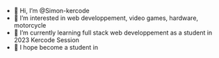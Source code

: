 - 👋 Hi, I’m @Simon-kercode
- 👀 I’m interested in web developpement, video games, hardware, motorcycle
- 🌱 I’m currently learning full stack web developpement as a student in 2023 Kercode Session
- 🌱 I hope become a student in 

<!---
Simon-kercode/Simon-kercode is a ✨ special ✨ repository because its `README.md` (this file) appears on your GitHub profile.
You can click the Preview link to take a look at your changes.
--->
